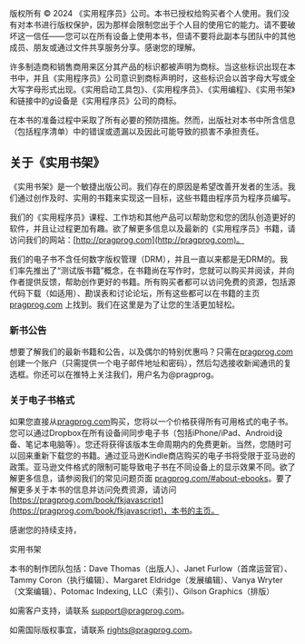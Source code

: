 版权所有 © 2024 《实用程序员》公司。本书已授权给购买者个人使用。我们没有对本书进行版权保护，因为那样会限制您出于个人目的使用它的能力。请不要破坏这一信任——您可以在所有设备上使用本书，但请不要将此副本与团队中的其他成员、朋友或通过文件共享服务分享。感谢您的理解。

许多制造商和销售商用来区分其产品的标识都被声明为商标。当这些标识出现在本书中，并且《实用程序员》公司意识到商标声明时，这些标识会以首字母大写或全大写字母形式出现。《实用启动工具包》、《实用程序员》、《实用编程》、《实用书架》和链接中的*g*设备是《实用程序员》公司的商标。

在本书的准备过程中采取了所有必要的预防措施。然而，出版社对本书中所含信息（包括程序清单）中的错误或遗漏以及因此可能导致的损害不承担责任。

## 关于《实用书架》

《实用书架》是一个敏捷出版公司。我们存在的原因是希望改善开发者的生活。我们通过创作及时、实用的书籍来实现这一目标，这些书籍由程序员为程序员编写。

我们的《实用程序员》课程、工作坊和其他产品可以帮助您和您的团队创造更好的软件，并且让过程更加有趣。欲了解更多信息以及最新的《实用程序员》书籍，请访问我们的网站：[http://pragprog.com](http://pragprog.com)。

我们的电子书不含任何数字版权管理（DRM），并且一直以来都是无DRM的。我们率先推出了“测试版书籍”概念，在书籍尚在写作时，您就可以购买并阅读，并向作者提供反馈，帮助创作更好的书籍。所有购买者都可以访问免费的资源，包括源代码下载（如适用）、勘误表和讨论论坛，所有这些都可以在书籍的主页 [pragprog.com](https://pragprog.com) 上找到。我们在这里是为了让您的生活更加轻松。

### 新书公告

想要了解我们的最新书籍和公告，以及偶尔的特别优惠吗？只需在[pragprog.com](https://pragprog.com)创建一个账户（只需提供一个电子邮件地址和密码），然后勾选接收新闻通讯的复选框。你还可以在推特上关注我们，用户名为@pragprog。

### 关于电子书格式

如果您直接从[pragprog.com](https://pragprog.com)购买，您将以一个价格获得所有可用格式的电子书。您可以通过Dropbox在所有设备间同步电子书（包括iPhone/iPad、Android设备、笔记本电脑等）。您还将获得该版本生命周期内的免费更新。当然，您随时可以回来重新下载您的书籍。通过亚马逊Kindle商店购买的电子书将受限于亚马逊的政策。亚马逊文件格式的限制可能导致电子书在不同设备上的显示效果不同。欲了解更多信息，请参阅我们的常见问题页面 [pragprog.com/#about-ebooks](https://pragprog.com/support/#about-ebooks)。要了解更多关于本书的信息并访问免费资源，请访问[https://pragprog.com/book/fkjavascript](https://pragprog.com/book/fkjavascript)，本书的主页。

感谢您的持续支持，

实用书架

本书的制作团队包括：Dave Thomas（出版人）、Janet Furlow（首席运营官）、Tammy Coron（执行编辑）、Margaret Eldridge（发展编辑）、Vanya Wryter（文案编辑）、Potomac Indexing, LLC（索引）、Gilson Graphics（排版）

如需客户支持，请联系 [support@pragprog.com](mailto:support@pragprog.com)。

如需国际版权事宜，请联系 [rights@pragprog.com](mailto:rights@pragprog.com)。
